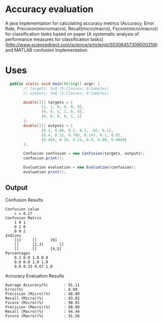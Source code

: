 # Accuracy evaluation 
A java implementation for calculating accuracy metrics (Accuracy, Error Rate, Precision(micro/macro), Recall(micro/macro), Fscore(micro/macro)) for 
 classification tasks based on paper [A systematic analysis of performance measures for classification tasks]
 (http://www.sciencedirect.com/science/article/pii/S0306457309000259) and MATLAB confusion implementation.

# Uses

```java
  public static void main(String[] args) {
        // targets: SxQ (S:Classes; Q:Samples)
        // outputs: SxQ (S:Classes; Q:Samples)

        double[][] targets = {
                {1, 1, 0, 0, 0, 0},
                {0, 0, 1, 1, 0, 0},
                {0, 0, 0, 0, 1, 1}
        };
        double[][] outputs = {
                {0.1, 0.86, 0.2, 0.1, .02, 0.1},
                {0.4, 0.12, 0.768, 0.145, 0.1, 0.8},
                {0.454, 0.35, 0.21, 0.0, 0.89, 0.9999}
        };

        Confusion confusion = new Confusion(targets, outputs);
        confusion.print();

        Evaluation evaluation = new Evaluation(confusion);
        evaluation.print();
```

Output
--
Confusion Results

  	Confusion value
  		c = 0.17
  	Confusion Matrix
  		1 0 1 
  		0 2 0 
  		0 0 2 
  	Indices
  		[1]		[]		[0]
  		[]		[2,3]		[]
  		[]		[]		[4,5]
  	Percentages
  		0.2 0.0 1.0 0.8 
  		0.0 0.0 1.0 1.0 
  		0.0 0.33 0.67 1.0 
  
  
Accuracy Evaluation Results
  
  	Average Accuracy(%)       : 91.11
  	Error(%)                  : 8.89
  	Precision (Micro)(%)      : 88.89
  	Recall (Micro)(%)         : 93.02
  	Fscore (Micro)(%)         : 90.91
  	Precision (Macro)(%)      : 88.89
  	Recall (Macro)(%)         : 94.44
  	Fscore (Macro)(%)         : 91.58